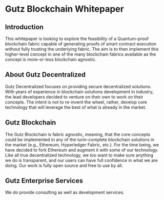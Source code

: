 # Gutz Blockchain Whitepaper

## Introduction

This whitepaper is looking to explore the feasibility of a Quantum-proof blockchain fabric capable of generating proofs of smart contract execution without fully trusting the underlying fabric. The aim is to then implement this higher-level concept in one of the many blockchain fabrics available as the concept is more-or-less blockchain agnostic.

## About Gutz Decentralized

Gutz Decentralized focuses on providing secure decentralized solutions. With years of experience in blockchain solutions development in industry, the lead developers decided to venture on their own to work on their concepts. The intent is not to re-invent the wheel, rather, develop core technology that will leverage the best of what is already in the market. 

## Gutz Blockchain

The Gutz Blockchain is fabric agnostic, meaning, that the core concepts could be implemented in any of the turin-complete blockchain solutions in the market (e.g., Ethereum, Hyperledger Fabric, etc.). For the time being, we have decided to fork Ethereum and augment it with some of our technology. Like all true decentralized technology, we too want to make sure anything we do is transparent, and our users can have full confidence in what we are doing. Our work is
fully open source and free to use by all. 

## Gutz Enterprise Services

We do provide consulting as well as development services. 


